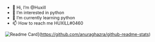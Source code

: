 - 👋 Hi, I’m @Huxill
- 👀 I’m interested in python
- 🌱 I’m currently learning python
- 📫 How to reach me HUXILL#0460

![Readme Card](https://github-readme-stats.vercel.app/api/pin/?username=huxill&repo=github-readme-stats)](https://github.com/anuraghazra/github-readme-stats)


